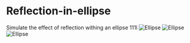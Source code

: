 # Reflection-in-ellipse
Simulate the effect of reflection withing an ellipse
111l
![Ellipse](https://raw.githubusercontent.com/BNandor/Reflection-in-ellipse/img/ellipse1.png)
![Ellipse](https://raw.githubusercontent.com/BNandor/Reflection-in-ellipse/img/ellipse2.png)
![Ellipse](https://raw.githubusercontent.com/BNandor/Reflection-in-ellipse/img/ellipse1.png)
